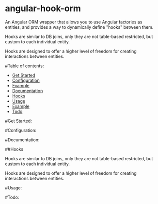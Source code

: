 angular-hook-orm
=====================
An Angular ORM wrapper that allows you to use Angular factories as entities,
and provides a way to dynamically define "hooks" between them.

Hooks are similar to DB joins, only they are not table-based restricted,
but custom to each individual entity.

Hooks are designed to offer a higher level of freedom for creating interactions between entities.



#Table of contents:
- [Get Started](#get-started)
- [Configuration](#configuration)
 - [Example](#configuration-example)
- [Documentation](#documentation)
 - [Hooks](#hooks)
- [Usage](#usage)
 - [Example](#usage-example)
- [Todo](#todo)


#Get Started:

#Configuration:

#Documentation:

##Hooks

Hooks are similar to DB joins, only they are not table-based restricted,
but custom to each individual entity.

Hooks are designed to offer a higher level of freedom for creating interactions between entities.

#Usage:

#Todo:

